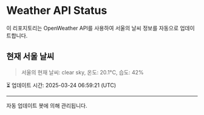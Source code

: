 
# Weather API Status

이 리포지토리는 OpenWeather API를 사용하여 서울의 날씨 정보를 자동으로 업데이트합니다.

## 현재 서울 날씨
> 서울의 현재 날씨: clear sky, 온도: 20.1°C, 습도: 42%

⏳ 업데이트 시간: 2025-03-24 06:59:21 (UTC)

---
자동 업데이트 봇에 의해 관리됩니다.
